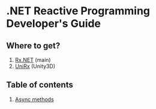 # .NET Reactive Programming Developer's Guide

## Where to get?

1. [Rx.NET](https://github.com/Reactive-Extensions/Rx.NET) (main)
2. [UniRx](https://github.com/neuecc/UniRx) (Unity3D)

## Table of contents
1. [Async methods](ASYNC_METHODS.md)
